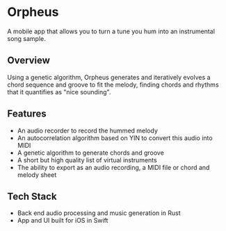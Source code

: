 # Orpheus
A mobile app that allows you to turn a tune you hum into an instrumental song sample.

## Overview
Using a genetic algorithm, Orpheus generates and iteratively evolves a chord sequence and groove to fit the melody, finding chords and rhythms that it quantifies as "nice sounding".

## Features
 - An audio recorder to record the hummed melody
 - An autocorrelation algorithm based on YIN to convert this audio into MIDI
 - A genetic algorithm to generate chords and groove
 - A short but high quality list of virtual instruments
 - The ability to export as an audio recording, a MIDI file or chord and melody sheet

## Tech Stack
 - Back end audio processing and music generation in Rust
 - App and UI built for iOS in Swift
